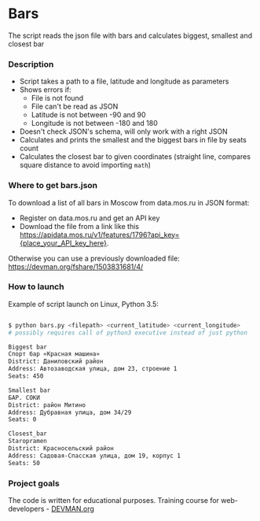 # Bars

The script reads the json file with bars and calculates biggest, smallest and closest bar

### Description

* Script takes a path to a file, latitude and longitude as parameters
* Shows errors if:
  * File is not found
  * File can't be read as JSON
  * Latitude is not between -90 and 90
  * Longitude is not between -180 and 180
* Doesn't check JSON's schema, will only work with a right JSON
* Calculates and prints the smallest and the biggest bars in file by seats count
* Calculates the closest bar to given coordinates (straight line, compares square distance to avoid importing `math`)


### Where to get bars.json

To download a list of all bars in Moscow from data.mos.ru in JSON format:
* Register on data.mos.ru and get an API key
* Download the file from a link like this https://apidata.mos.ru/v1/features/1796?api_key={place_your_API_key_here}.

Otherwise you can use a previously downloaded file: https://devman.org/fshare/1503831681/4/


### How to launch

Example of script launch on Linux, Python 3.5:

```bash

$ python bars.py <filepath> <current_latitude> <current_longitude>
# possibly requires call of python3 executive instead of just python

Biggest bar
Спорт бар «Красная машина»
District: Даниловский район
Address: Автозаводская улица, дом 23, строение 1
Seats: 450

Smallest bar
БАР. СОКИ
District: район Митино
Address: Дубравная улица, дом 34/29
Seats: 0

Closest_bar
Staropramen
District: Красносельский район
Address: Садовая-Спасская улица, дом 19, корпус 1
Seats: 50

```

### Project goals

The code is written for educational purposes. Training course for web-developers - [DEVMAN.org](https://devman.org)
